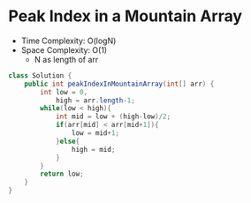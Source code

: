 # Peak Index in a Mountain Array

- Time Complexity: O(logN)
- Space Complexity: O(1)
  - N as length of arr

```java
class Solution {
    public int peakIndexInMountainArray(int[] arr) {
        int low = 0,
            high = arr.length-1;
        while(low < high){
            int mid = low + (high-low)/2;
            if(arr[mid] < arr[mid+1]){
                low = mid+1;
            }else{
                high = mid;
            }
        }
        return low;
    }
}
```
